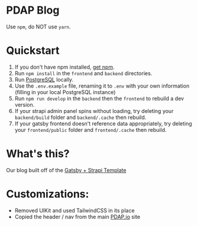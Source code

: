 PDAP Blog
===
Use `npm`, do NOT use `yarn`.

# Quickstart
1. If you don't have npm installed, [get npm](https://www.npmjs.com/get-npm).
2. Run `npm install` in the `frontend` and `backend` directories.
3. Run [PostgreSQL](https://www.postgresql.org/) locally.
4. Use the `.env.example` file, renaming it to `.env` with your own information (filling in your local PostgreSQL instance)
5. Run `npm run develop` in the `backend` then the `frontend` to rebuild a dev version.
6. If your strapi admin panel spins without loading, try deleting your `backend/build` folder and `backend/.cache` then rebuild.
7. If your gatsby frontend doesn't reference data appropriately, try deleting your `frontend/public` folder and `frontend/.cache` then rebuild.

# What's this?
Our blog built off of the [Gatsby + Strapi Template](https://strapi.io/starters/strapi-starter-gatsby-blog)

# Customizations:
* Removed UIKit and used TailwindCSS in its place
* Copied the header / nav from the main [PDAP.io](https://github.com/Police-Data-Accessibility-Project/PDAP.io) site

